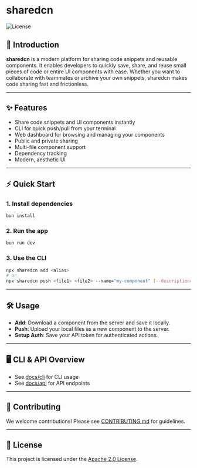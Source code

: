 # sharedcn

![License](https://img.shields.io/badge/License-Apache_2.0-blue.svg)

## 🚀 Introduction

**sharedcn** is a modern platform for sharing code snippets and reusable components. It enables developers to quickly save, share, and reuse small pieces of code or entire UI components with ease. Whether you want to collaborate with teammates or archive your own snippets, sharedcn makes code sharing fast and frictionless.

---

## ✨ Features

- Share code snippets and UI components instantly
- CLI for quick push/pull from your terminal
- Web dashboard for browsing and managing your components
- Public and private sharing
- Multi-file component support
- Dependency tracking
- Modern, aesthetic UI

---

## ⚡ Quick Start

### 1. Install dependencies

```bash
bun install
```

### 2. Run the app

```bash
bun run dev
```

### 3. Use the CLI

```bash
npx sharedcn add <alias>
# or
npx sharedcn push <file1> <file2> --name="my-component" [--description="..."]
```

---

## 🛠️ Usage

- **Add**: Download a component from the server and save it locally.
- **Push**: Upload your local files as a new component to the server.
- **Setup Auth**: Save your API token for authenticated actions.

---

## 🖥️ CLI & API Overview

- See [docs/cli](./app/src/app/docs/cli/page.tsx) for CLI usage
- See [docs/api](./app/src/app/docs/api/page.tsx) for API endpoints

---

## 🤝 Contributing

We welcome contributions! Please see [CONTRIBUTING.md](./CONTRIBUTING.md) for guidelines.

---

## 📄 License

This project is licensed under the [Apache 2.0 License](./LICENSE).
